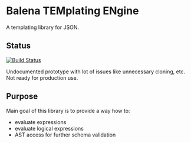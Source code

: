 # Balena TEMplating ENgine

A templating library for JSON.

## Status

[![Build Status](https://travis-ci.org/balena-io-modules/balena-temen.svg?branch=master)](https://travis-ci.org/balena-io-modules/balena-temen)

Undocumented prototype with lot of issues like unnecessary cloning, etc. Not ready for
production use.

## Purpose

Main goal of this library is to provide a way how to:

* evaluate expressions
* evaluate logical expressions
* AST access for further schema validation
